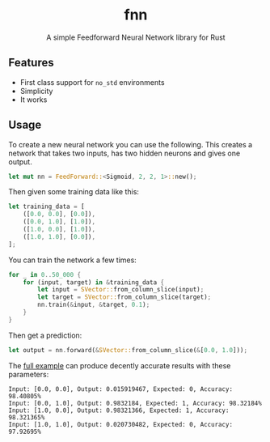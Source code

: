<div align="center">

# fnn

 A simple Feedforward Neural Network library for Rust

</div>

## Features

- First class support for `no_std` environments
- Simplicity
- It works

## Usage

To create a new neural network you can use the following. This creates a network that takes two inputs, has two hidden neurons and gives one output.

```rs
let mut nn = FeedForward::<Sigmoid, 2, 2, 1>::new();
```

Then given some training data like this:

```rs
let training_data = [
    ([0.0, 0.0], [0.0]),
    ([0.0, 1.0], [1.0]),
    ([1.0, 0.0], [1.0]),
    ([1.0, 1.0], [0.0]),
];
```

You can train the network a few times:

```rs
for _ in 0..50_000 {
    for (input, target) in &training_data {
        let input = SVector::from_column_slice(input);
        let target = SVector::from_column_slice(target);
        nn.train(&input, &target, 0.1);
    }
}
```

Then get a prediction:

```rs
let output = nn.forward(&SVector::from_column_slice(&[0.0, 1.0]));
```

The [full example](examples/predict_xor.rs) can produce decently accurate results with these parameters:

```
Input: [0.0, 0.0], Output: 0.015919467, Expected: 0, Accuracy: 98.40805%
Input: [0.0, 1.0], Output: 0.9832184, Expected: 1, Accuracy: 98.32184%
Input: [1.0, 0.0], Output: 0.98321366, Expected: 1, Accuracy: 98.321365%
Input: [1.0, 1.0], Output: 0.020730482, Expected: 0, Accuracy: 97.92695%
```

